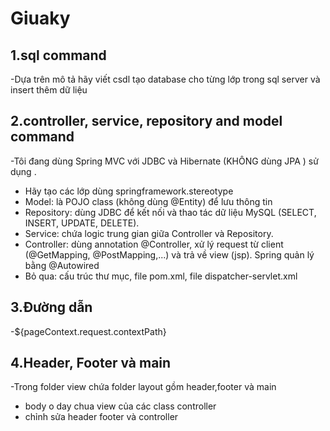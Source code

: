 # Giuaky
## 1.sql command
-Dựa trên mô tả hãy viết csdl tạo database cho từng lớp trong sql server và insert thêm dữ liệu
## 2.controller, service, repository and model command
-Tôi đang dùng Spring MVC với JDBC và Hibernate (KHÔNG dùng JPA ) sử dụng . 
- Hãy tạo các lớp dùng springframework.stereotype 
- Model: là POJO class (không dùng @Entity) để lưu thông tin 
- Repository: dùng JDBC để kết nối và thao tác dữ liệu MySQL (SELECT, INSERT, UPDATE, DELETE). 
- Service: chứa logic trung gian giữa Controller và Repository. 
- Controller: dùng annotation @Controller, xử lý request từ client (@GetMapping, @PostMapping,...) và trả về view (jsp). Spring quản lý bằng @Autowired 
- Bỏ qua: cấu trúc thư mục, file pom.xml, file dispatcher-servlet.xml
## 3.Đường dẫn
-${pageContext.request.contextPath}
## 4.Header, Footer và main
-Trong folder view chứa folder layout  gồm header,footer và main
- body o day chua view của các class controller 
- chỉnh sửa header footer và controller
